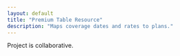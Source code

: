 ```yaml
---
layout: default
title: "Premium Table Resource"
description: "Maps coverage dates and rates to plans."
---
```


Project is collaborative.